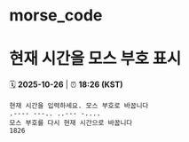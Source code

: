 # morse_code
# 현재 시간을 모스 부호 표시
<!-- MORSE_TIME_START -->
🗓️ **2025-10-26** | ⏰ **18:26 (KST)**

```
현재 시간을 입력하세요. 모스 부호로 바꿉니다
.---- ---.. ..--- -....
모스 부호를 다시 현재 시간으로 바꿉니다
1826
```
<!-- MORSE_TIME_END -->

